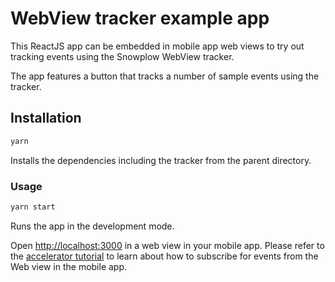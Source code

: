 # WebView tracker example app

This ReactJS app can be embedded in mobile app web views to try out tracking events using the Snowplow WebView tracker.

The app features a button that tracks a number of sample events using the tracker.

## Installation

```sh
yarn
```

Installs the dependencies including the tracker from the parent directory.

### Usage

```sh
yarn start
```

Runs the app in the development mode.

Open [http://localhost:3000](http://localhost:3000) in a web view in your mobile app.
Please refer to the [accelerator tutorial](https://docs.snowplow.io/snowplow-hybrid-apps-accelerator/) to learn about how to subscribe for events from the Web view in the mobile app.
